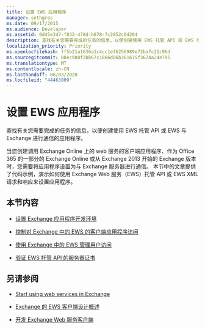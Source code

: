 ```yaml
---
title: 设置 EWS 应用程序
manager: sethgros
ms.date: 09/17/2015
ms.audience: Developer
ms.assetid: 0d45e347-f832-478d-b078-7c2852c0d204
description: 查找有关您需要完成的任务的信息，以便创建使用 EWS 托管 API 或 EWS 与 Exchange 进行通信的应用程序。
localization_priority: Priority
ms.openlocfilehash: ff5b21a1636a1c4cc1ef6256989e72ba7c21c96d
ms.sourcegitcommit: 88ec988f2bb67c1866d06b361615f3674a24e795
ms.translationtype: MT
ms.contentlocale: zh-CN
ms.lasthandoff: 06/03/2020
ms.locfileid: "44463809"
---
```

# <a name="setting-up-your-ews-application"></a>设置 EWS 应用程序

查找有关您需要完成的任务的信息，以便创建使用 EWS 托管 API 或 EWS 与 Exchange 进行通信的应用程序。 
  
当您创建调用 Exchange Online 上的 web 服务的客户端应用程序、作为 Office 365 的一部分的 Exchange Online 或从 Exchange 2013 开始的 Exchange 版本时，您需要将应用程序设置为与 Exchange 服务器进行通信。 本节中的文章提供了代码示例，演示如何使用 Exchange Web 服务（EWS）托管 API 或 EWS XML 请求和响应来设置应用程序。
  
## <a name="in-this-section"></a>本节内容

- [设置 Exchange 应用程序开发环境](setting-up-your-exchange-application-development-environment.md)
    
- [控制对 Exchange 中的 EWS 的客户端应用程序访问](controlling-client-application-access-to-ews-in-exchange.md)
    
- [使用 Exchange 中的 EWS 管理用户访问](managing-user-access-by-using-ews-in-exchange.md)
    
- [验证 EWS 托管 API 的服务器证书](how-to-validate-a-server-certificate-for-the-ews-managed-api.md)
    
## <a name="see-also"></a>另请参阅


- [Start using web services in Exchange](start-using-web-services-in-exchange.md)
    
- [Exchange 的 EWS 客户端设计概述](ews-client-design-overview-for-exchange.md)
    
- [开发 Exchange Web 服务客户端](develop-web-service-clients-for-exchange.md)
    

